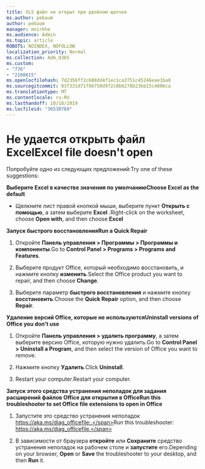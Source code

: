 ```yaml
---
title: XLS файл не открыт при двойном щелчке
ms.author: pebaum
author: pebaum
manager: mnirkhe
ms.audience: Admin
ms.topic: article
ROBOTS: NOINDEX, NOFOLLOW
localization_priority: Normal
ms.collection: Adm_O365
ms.custom:
- "776"
- "2100015"
ms.openlocfilehash: 7d2356ff2c688dd4f1ec1ca3751c45246eae1ba0
ms.sourcegitcommit: 037331d71f06750d972c0b6278b23bb15c4806ca
ms.translationtype: MT
ms.contentlocale: ru-RU
ms.lasthandoff: 10/18/2019
ms.locfileid: "36530760"
---
```

# <a name="excel-file-doesnt-open"></a><span data-ttu-id="c9846-102">Не удается открыть файл Excel</span><span class="sxs-lookup"><span data-stu-id="c9846-102">Excel file doesn't open</span></span>

<span data-ttu-id="c9846-103">Попробуйте одно из следующих предложений:</span><span class="sxs-lookup"><span data-stu-id="c9846-103">Try one of these suggestions:</span></span>

<span data-ttu-id="c9846-104">**Выберите Excel в качестве значения по умолчанию**</span><span class="sxs-lookup"><span data-stu-id="c9846-104">**Choose Excel as the default**</span></span>

* <span data-ttu-id="c9846-105">Щелкните лист правой кнопкой мыши, выберите пункт **Открыть с помощью**, а затем выберите **Excel** .</span><span class="sxs-lookup"><span data-stu-id="c9846-105">Right-click on the worksheet, choose **Open with**, and then choose **Excel**</span></span>

<span data-ttu-id="c9846-106">**Запуск быстрого восстановления**</span><span class="sxs-lookup"><span data-stu-id="c9846-106">**Run a Quick Repair**</span></span>

1. <span data-ttu-id="c9846-107">Откройте **Панель управления > Программы > Программы и компоненты**.</span><span class="sxs-lookup"><span data-stu-id="c9846-107">Go to **Control Panel > Programs > Programs and Features**.</span></span>

2. <span data-ttu-id="c9846-108">Выберите продукт Office, который необходимо восстановить, и нажмите кнопку **изменить**.</span><span class="sxs-lookup"><span data-stu-id="c9846-108">Select the Office product you want to repair, and then choose **Change**.</span></span>

3. <span data-ttu-id="c9846-109">Выберите параметр **быстрого восстановления** и нажмите кнопку **восстановить**.</span><span class="sxs-lookup"><span data-stu-id="c9846-109">Choose the **Quick Repair** option, and then choose **Repair**.</span></span>

<span data-ttu-id="c9846-110">**Удаление версий Office, которые не используются**</span><span class="sxs-lookup"><span data-stu-id="c9846-110">**Uninstall versions of Office you don't use**</span></span>

1. <span data-ttu-id="c9846-111">Откройте **Панель управления > удалить программу**, а затем выберите версию Office, которую нужно удалить.</span><span class="sxs-lookup"><span data-stu-id="c9846-111">Go to **Control Panel > Uninstall a Program**, and then select the version of Office you want to remove.</span></span>

2. <span data-ttu-id="c9846-112">Нажмите кнопку **Удалить**.</span><span class="sxs-lookup"><span data-stu-id="c9846-112">Click **Uninstall**.</span></span>

3. <span data-ttu-id="c9846-113">Restart your computer.</span><span class="sxs-lookup"><span data-stu-id="c9846-113">Restart your computer.</span></span>

<span data-ttu-id="c9846-114">**Запуск этого средства устранения неполадок для задания расширений файлов Office для открытия в Office**</span><span class="sxs-lookup"><span data-stu-id="c9846-114">**Run this troubleshooter to set Office file extensions to open in Office**</span></span>

1. <span data-ttu-id="c9846-115">Запустите это средство устранения неполадок https://aka.ms/diag_officefile:.</span><span class="sxs-lookup"><span data-stu-id="c9846-115">Run this troubleshooter: https://aka.ms/diag_officefile.</span></span>

2. <span data-ttu-id="c9846-116">В зависимости от браузера **откройте** или **Сохраните** средство устранения неполадок на рабочем столе и **запустите** его.</span><span class="sxs-lookup"><span data-stu-id="c9846-116">Depending on your browser, **Open** or **Save** the troubleshooter to your desktop, and then **Run** it.</span></span>
